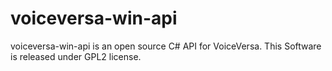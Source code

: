 voiceversa-win-api
=====================

voiceversa-win-api is an open source C# API for VoiceVersa. 
This Software is released under GPL2 license. 
